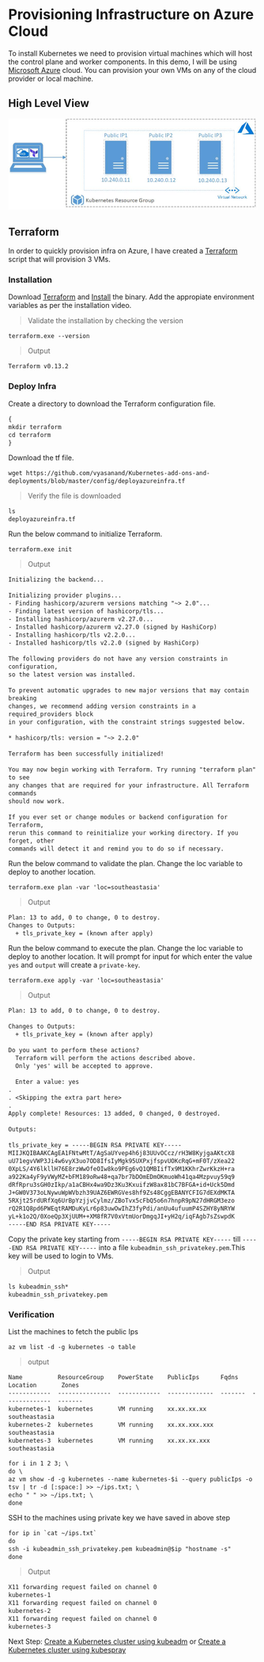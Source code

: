 # Provisioning Infrastructure on Azure Cloud

To install Kubernetes we need to provision virtual machines which will host the control plane and worker components. In this demo, I will be using [Microsoft Azure](https://azure.microsoft.com) cloud. You can provision your own VMs on any of the cloud provider or local machine.

## High Level View

![High_Level_View](/config/High_Level_View.jpg)

## Terraform
In order to quickly provision infra on Azure, I have created a [Terraform](https://www.terraform.io/downloads.html) script that will provision 3 VMs.

### Installation
Download [Terraform](https://www.terraform.io/downloads.html) and [Install](https://learn.hashicorp.com/tutorials/terraform/install-cli) the binary.
Add the appropiate environment variables as per the installation video.

> Validate the installation by checking the version

```shell
terraform.exe --version
```
> Output

```shell
Terraform v0.13.2
```
### Deploy Infra
Create a directory to download the Terraform configuration file.

```shell
{
mkdir terraform
cd terraform
}
```
Download the tf file.

```shell
wget https://github.com/vyasanand/Kubernetes-add-ons-and-deployments/blob/master/config/deployazureinfra.tf
```
> Verify the file is downloaded

```shell
ls
deployazureinfra.tf
```
Run the below command to initialize Terraform.

```shell
terraform.exe init
```
> Output

```shell
Initializing the backend...

Initializing provider plugins...
- Finding hashicorp/azurerm versions matching "~> 2.0"...
- Finding latest version of hashicorp/tls...
- Installing hashicorp/azurerm v2.27.0...
- Installed hashicorp/azurerm v2.27.0 (signed by HashiCorp)
- Installing hashicorp/tls v2.2.0...
- Installed hashicorp/tls v2.2.0 (signed by HashiCorp)

The following providers do not have any version constraints in configuration,
so the latest version was installed.

To prevent automatic upgrades to new major versions that may contain breaking
changes, we recommend adding version constraints in a required_providers block
in your configuration, with the constraint strings suggested below.

* hashicorp/tls: version = "~> 2.2.0"

Terraform has been successfully initialized!

You may now begin working with Terraform. Try running "terraform plan" to see
any changes that are required for your infrastructure. All Terraform commands
should now work.

If you ever set or change modules or backend configuration for Terraform,
rerun this command to reinitialize your working directory. If you forget, other
commands will detect it and remind you to do so if necessary.

```

Run the below command to validate the plan. Change the loc variable to deploy to another location.

```shell
terraform.exe plan -var 'loc=southeastasia'
```
> Output

```shell
Plan: 13 to add, 0 to change, 0 to destroy.
Changes to Outputs:
  + tls_private_key = (known after apply)
```

Run the below command to execute the plan. Change the loc variable to deploy to another location.
It will prompt for input for which enter the value ```yes``` and ```output``` will create a ```private-key```.

```shell
terraform.exe apply -var 'loc=southeastasia'
```
> Output

```shell
Plan: 13 to add, 0 to change, 0 to destroy.

Changes to Outputs:
  + tls_private_key = (known after apply)

Do you want to perform these actions?
  Terraform will perform the actions described above.
  Only 'yes' will be accepted to approve.

  Enter a value: yes
. 
. <Skipping the extra part here>
.
Apply complete! Resources: 13 added, 0 changed, 0 destroyed.

Outputs:

tls_private_key = -----BEGIN RSA PRIVATE KEY-----
MIIJKQIBAAKCAgEA1FNtwMtT/AgSaUYvep4h6j83UUvOCcz/rH3W8KyjgaAKtcX8
uU71egvVWP3Ji4w6vyX3uo7OD8IfsIyMgk95UXPxjfspvUOKcRqG+mF0T/zXea22
0XpLS/4Y6lkllH76E8rzWwOfeOIw8ko9PEg6vQ1QMBIifTx9M1KKhrZwrKkzH+ra
a922Ka4yF9yVWyMZ+bFM189oRw48+qa7br7bDOmEDmOKmuoWh41qa4Mzpvuy59q9
dRfRpru3sGH0zIkp/a1aCBHx4wa9Dz3Ku3KxuifzW8ax81bC7BFGA+id+Uck5Dmd
J+GW0V373oLNywuWpWVbzh39UAZ6EWRGVes8hf9Zs48CggEBANYCFIG7dEXdMKTA
5RXjt25rdURfXq6UrBpYzjjvCylmz/ZBoTvx5cFbQ5o6n7hnpR9pN27dHRGM3ezo
rQ2R1Q8pd6PWEqtRAMDuKyLr6p83uwOwIhZ3fyPdi/anUu4ufuumP4SZHY8yNRYW
yL+k1o2Q/0XoeQp3XjUUM++XM8fR7V0xVtmUorDmgqJI+yH2q/iqFAgb7sZswpdK
-----END RSA PRIVATE KEY-----
```

Copy the private key starting from ```-----BEGIN RSA PRIVATE KEY-----``` till ```-----END RSA PRIVATE KEY-----``` into a file ```kubeadmin_ssh_privatekey.pem```.This key will be used to login to VMs.

> Output

```shell
ls kubeadmin_ssh*
kubeadmin_ssh_privatekey.pem
```
### Verification

List the machines to fetch the public Ips

```shell
az vm list -d -g kubernetes -o table
```

> output

```shell
Name          ResourceGroup    PowerState    PublicIps      Fqdns    Location       Zones
------------  ---------------  ------------  -------------  -------  -------------  -------
kubernetes-1  kubernetes       VM running    xx.xx.xx.xx             southeastasia
kubernetes-2  kubernetes       VM running    xx.xx.xxx.xxx           southeastasia
kubernetes-3  kubernetes       VM running    xx.xx.xx.xxx            southeastasia
```

```shell
for i in 1 2 3; \
do \
az vm show -d -g kubernetes --name kubernetes-$i --query publicIps -o tsv | tr -d [:space:] >> ~/ips.txt; \
echo " " >> ~/ips.txt; \
done
```

SSH to the machines using private key we have saved in above step

```shell
for ip in `cat ~/ips.txt`
do
ssh -i kubeadmin_ssh_privatekey.pem kubeadmin@$ip "hostname -s"
done
```
> Output

```shell
X11 forwarding request failed on channel 0
kubernetes-1
X11 forwarding request failed on channel 0
kubernetes-2
X11 forwarding request failed on channel 0
kubernetes-3
```
Next Step: [Create a Kubernetes cluster using kubeadm](02-Kubeadm.md) or [Create a Kubernetes cluster using kubespray](03-Kubespray.md)
